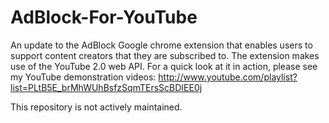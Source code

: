 # AdBlock-For-YouTube
An update to the AdBlock Google chrome extension that enables users to support content creators that they are subscribed to. The extension makes use of the YouTube 2.0 web API.  For a quick look at it in action, please see my YouTube demonstration videos:  http://www.youtube.com/playlist?list=PLtB5E_brMhWUhBsfzSqmTErsScBDIEE0j

This repository is not actively maintained.
